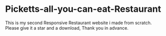 # Picketts-all-you-can-eat-Restaurant
This is my second Responsive Restaurant website i made from scratch.
Please give it a star and a download, Thank you in advance.
